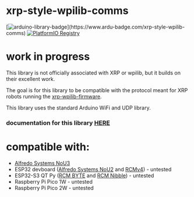 # xrp-style-wpilib-comms
[![arduino-library-badge](https://www.ardu-badge.com/badge/xrp-style-wpilib-comms.svg?)](https://www.ardu-badge.com/xrp-style-wpilib-comms)
[![PlatformIO Registry](https://badges.registry.platformio.org/packages/joshua1024/library/xrp-style-wpilib-comms.svg)](https://registry.platformio.org/libraries/joshua1024/xrp-style-wpilib-comms)

# work in progress

This library is not officially associated with XRP or wpilib, but it builds on their excellent work.

The goal is for this library to be compatible with the protocol meant for XRP robots running the [xrp-wpilib-firmware](https://github.com/wpilibsuite/xrp-wpilib-firmware). 

This library uses the standard Arduino WiFi and UDP library.

### documentation for this library [HERE](https://joshua-8.github.io/xrp-style-wpilib-comms/class_x_s_w_c.html)

# compatible with:
* [Alfredo Systems NoU3](https://www.alfredosys.com/products/alfredo-nou3/)
* ESP32 devboard ([Alfredo Systems NoU2](https://www.alfredosys.com/products/alfredo-nou2/) and [RCMv4](https://github.com/RCMgames/RCM-Hardware-V4)) - untested
* ESP32-S3 QT Py ([RCM BYTE](https://github.com/rcmgames/RCM-Hardware-BYTE) and [RCM Nibble](https://github.com/RCMgames/RCM-Hardware-Nibble)) - untested
* Raspberry Pi Pico 1W - untested
* Raspberry Pi Pico 2W - untested
